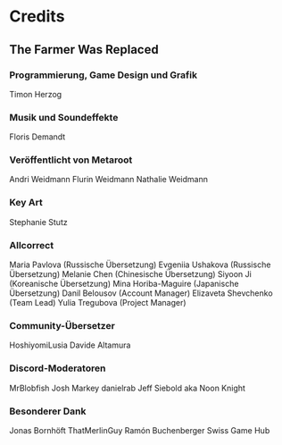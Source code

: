 # Credits

## The Farmer Was Replaced

### Programmierung, Game Design und Grafik
Timon Herzog

### Musik und Soundeffekte
Floris Demandt

### Veröffentlicht von Metaroot
Andri Weidmann
Flurin Weidmann
Nathalie Weidmann

### Key Art
Stephanie Stutz

### Allcorrect
Maria Pavlova (Russische Übersetzung)
Evgeniia Ushakova (Russische Übersetzung)
Melanie Chen (Chinesische Übersetzung)
Siyoon Ji (Koreanische Übersetzung)
Mina Horiba-Maguire (Japanische Übersetzung)
Danil Belousov (Account Manager)
Elizaveta Shevchenko (Team Lead)
Yulia Tregubova (Project Manager)

### Community-Übersetzer
HoshiyomiLusia
Davide Altamura

### Discord-Moderatoren
MrBlobfish
Josh Markey
danielrab
Jeff Siebold aka Noon Knight

### Besonderer Dank
Jonas Bornhöft
ThatMerlinGuy
Ramón Buchenberger
Swiss Game Hub